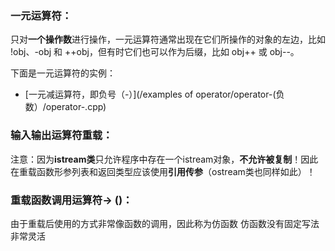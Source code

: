 ### 一元运算符：
只对**一个操作数**进行操作，一元运算符通常出现在它们所操作的对象的左边，比如 !obj、-obj 和 ++obj，但有时它们也可以作为后缀，比如 obj++ 或 obj--。

下面是一元运算符的实例：

* [一元减运算符，即负号（-）](/examples of operator/operator-(负数）/operator-.cpp)

### 输入输出运算符重载：
注意：因为**istream类**只允许程序中存在一个istream对象，**不允许被复制**！因此在重载函数形参列表和返回类型应该使用**引用传参**（ostream类也同样如此）！

### 重载函数调用运算符-> ()：
由于重载后使用的方式非常像函数的调用，因此称为仿函数
仿函数没有固定写法非常灵活
